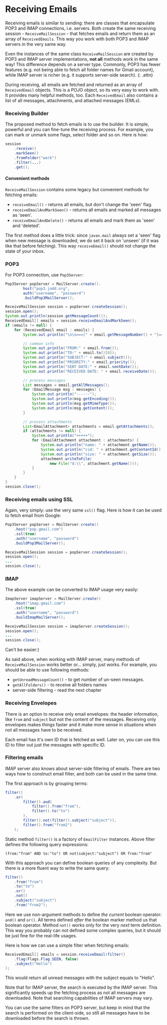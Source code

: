 # Receiving Emails

Receiving emails is similar to sending: there are classes that encapsulate POP3 and IMAP connections, i.e. servers. Both create the same receiving session - `ReceiveMailSession` - that fetches emails and return them as an array of `ReceivedEmails`. This way you work with both POP3 and IMAP servers in the very same way.

Even the instances of the same class `ReceiveMailSession` are created by POP3 and IMAP server implementations, **not all** methods work in the same way! This difference depends on a server type. Commonly, POP3 has fewer features \(e.g. not being able to fetch all folder names for Gmail account\), while IMAP server is richer \(e.g. it supports server-side search\). {: .attn}

During receiving, all emails are fetched and returned as an array of `ReceivedEmail` objects. This is a POJO object, so its very easy to work with. It provides many helpful methods, too. Each `ReceivedEmail` also contains a list of all messages, attachments, and attached messages \(EMLs\).

### Receiving Builder

The proposed method to fetch emails is to use the builder. It is simple, powerful and you can fine-tune the receiving process. For example, you can mark or unmark some flags, select folder and so on. Here is how:

```java
session
    .receive()
    .markSeen()
    .fromFolder("work")
    .filter(...)
    .get();
```

#### Convenient methods

`ReceiveMailSession` contains some legacy but convenient methods for fetching emails:

* `receiveEmail()` - returns all emails, but don't change the 'seen' flag.
* `receiveEmailAndMarkSeen()` - returns all emails and marked all messages as 'seen'.
* `receiveEmailAndDelete()` - returns all emails and mark them as 'seen' and 'deleted'.

The first method does a little trick: since `javax.mail` always set a 'seen' flag when new message is downloaded, we do set it back on 'unseen' \(if it was like that before fetching\). This way `receiveEmail()` should not change the state of your inbox.

### POP3

For POP3 connection, use `Pop3Server`:

```java
Pop3Server popServer = MailServer.create().
        host("pop3.jodd.org",
        auth("username", "password")
        .buildPop3MailServer();

ReceiveMailSession session = popServer.createSession();
session.open();
System.out.println(session.getMessageCount());
ReceivedEmail[] emails = session.receiveEmailAndMarkSeen();
if (emails != null) {
    for (ReceivedEmail email : emails) {
        System.out.println("\n\n===[" + email.getMessageNumber() + "]===");

        // common info
        System.out.println("FROM:" + email.from());
        System.out.println("TO:" + email.to()[0]);
        System.out.println("SUBJECT:" + email.subject());
        System.out.println("PRIORITY:" + email.priority());
        System.out.println("SENT DATE:" + email.sentDate());
        System.out.println("RECEIVED DATE: " + email.receiveDate());

        // process messages
        List messages = email.getAllMessages();
        for (EmailMessage msg : messages) {
            System.out.println("------");
            System.out.println(msg.getEncoding());
            System.out.println(msg.getMimeType());
            System.out.println(msg.getContent());
        }

        // process attachments
        List<EmailAttachment> attachments = email.getAttachments();
        if (attachments != null) {
            System.out.println("+++++");
            for (EmailAttachment attachment : attachments) {
                System.out.println("name: " + attachment.getName());
                System.out.println("cid: " + attachment.getContentId());
                System.out.println("size: " + attachment.getSize());
                attachment.writeToFile(
                    new File("d:\\", attachment.getName()));
            }
        }
    }
}
session.close();
```

### Receiving emails using SSL

Again, very simply: use the very same `ssl()` flag. Here is how it can be used to fetch email from Google:

```java
Pop3Server popServer = MailServer.create()
    .host("pop.gmail.com")
    .ssl(true)
    .auth("username", "password")
    .buildPop3MailServer();

ReceiveMailSession session = popServer.createSession();
session.open();
...
session.close();
```

### IMAP

The above example can be converted to IMAP usage very easily:

```java
ImapServer imapServer = MailServer.create()
    .host("imap.gmail.com")
    .ssl(true)
    .auth("username", "password")
    .buildImapMailServer();

ReceiveMailSession session = imapServer.createSession();
session.open();
...
session.close();
```

Can't be easier:\)

As said above, when working with IMAP server, many methods of `ReceiveMailSession` works better or... simply, just works. For example, you should be able to use following methods:

* `getUnreadMessageCount()` - to get number of un-seen messages.
* `getAllFolders()` - to receive all folders names
* server-side filtering - read the next chapter

### Receiving Envelopes

There is an option to receive only email envelopes: the header information, like `from` and `subject` but not the content of the messages. Receiving only envelopes makes things faster and it make more sense in situations when not all messages have to be received.

Each email has it's own ID that is fetched as well. Later on, you can use this ID to filter out just the messages with specific ID.

### Filtering emails

IMAP server also knows about server-side filtering of emails. There are two ways how to construct email filter, and both can be used in the same time.

The first approach is by grouping terms:

```java
filter()
    .or(
        filter().and(
            filter().from("from"),
            filter().to("to")
        ),
        filter().not(filter().subject("subject")),
        filter().from("from2")
    );
```

Static method `filter()` is a factory of `EmailFilter` instances. Above filter defines the following query expressions:

```text
(from:"from" AND to:"to") OR not(subject:"subject") OR from:"from"
```

With this approach you can define boolean queries of any complexity. But there is a more fluent way to write the same query:

```java
filter()
    .from("from")
    .to("to")
    .or()
    .not()
    .subject("subject")
    .from("from2");
```

Here we use non-argument methods to define _the current_ boolean operator: `and()` and `or()`. All terms defined _after_ the boolean marker method us that boolean operator. Method `not()` works only for the very _next_ term definition. This way you probably can not defined some complex queries, but it should be just fine for the real-life usages.

Here is how we can use a simple filter when fetching emails:

```java
ReceivedEmail[] emails = session.receiveEmail(filter()
    .flag(Flags.Flag.SEEN, false)
    .subject("Hello")
);
```

This would return all unread messages with the subject equals to "Hello".

Note that for IMAP server, the search is executed by the IMAP server. This significantly speeds up the fetching process as not all messages are downloaded. Note that searching capabilities of IMAP servers may vary.

You can use the same filters on POP3 server, but keep in mind that the search is performed on the client-side, so still all messages have to be downloaded before the search is thrown.

